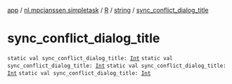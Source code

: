 [app](../../../index.md) / [nl.mpcjanssen.simpletask](../../index.md) / [R](../index.md) / [string](index.md) / [sync_conflict_dialog_title](.)

# sync_conflict_dialog_title

`static val sync_conflict_dialog_title: `[`Int`](https://kotlinlang.org/api/latest/jvm/stdlib/kotlin/-int/index.html)
`static val sync_conflict_dialog_title: `[`Int`](https://kotlinlang.org/api/latest/jvm/stdlib/kotlin/-int/index.html)
`static val sync_conflict_dialog_title: `[`Int`](https://kotlinlang.org/api/latest/jvm/stdlib/kotlin/-int/index.html)
`static val sync_conflict_dialog_title: `[`Int`](https://kotlinlang.org/api/latest/jvm/stdlib/kotlin/-int/index.html)